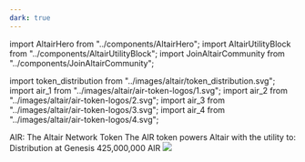 ```yaml
---
dark: true
---
```


import AltairHero from "../components/AltairHero";
import AltairUtilityBlock from "../components/AltairUtilityBlock";
import JoinAltairCommunity from "../components/JoinAltairCommunity";

import token_distribution from "../images/altair/token_distribution.svg"; 
import air_1 from "../images/altair/air-token-logos/1.svg";
import air_2 from "../images/altair/air-token-logos/2.svg";
import air_3 from "../images/altair/air-token-logos/3.svg";
import air_4 from "../images/altair/air-token-logos/4.svg";

<AltairHero />

<Section gap="large">

<Box alignSelf="center">
<Text size="xlarge" weight={900} textAlign="center">AIR: The Altair Network Token</Text>
<Text size="large" weight={500} textAlign="center">The AIR token powers Altair with the utility to:</Text>
</Box>

<Row>

<Col span={3} align="center"><AltairUtilityBlock text="Govern Altair Development" logo={air_1} /></Col>
<Col span={3} align="center"><AltairUtilityBlock text="Pay for transaction fees" logo={air_2} /></Col>
<Col span={3} align="center"><AltairUtilityBlock text="Secure the chain" logo={air_3} /></Col>
<Col span={3} align="center"><AltairUtilityBlock text="Reward adoption" logo={air_4} /></Col>

</Row>

</Section>

<Section gap="large">

<Box alignSelf="center">
<Text size="xlarge" weight={900} textAlign="center">Distribution at Genesis</Text>
<Text size="large" textAlign="center">425,000,000 AIR</Text>
</Box>

<Image src={token_distribution} />

</Section>

<JoinAltairCommunity />